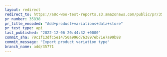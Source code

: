 ```yaml
---
layout: redirect
redirect_to: https://a8c-woo-test-reports.s3.amazonaws.com/public/pr/35838/api/index.html
pr_number: 35838
pr_title_encoded: "Add+product+variations+data+store"
pr_test_type: api
last_published: "2022-12-06 20:44:32 +0000"
commit_sha: 79c1f13dfc5e14750a996d763897eb71e7a99b88
commit_message: "Export product variation type"
branch_name: add/35771
---
```

